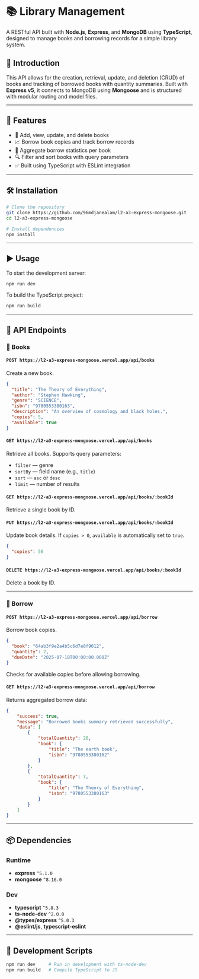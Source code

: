 # 📚 Library Management

A RESTful API built with **Node.js**, **Express**, and **MongoDB** using **TypeScript**, designed to manage books and borrowing records for a simple library system.

## 🧩 Introduction

This API allows for the creation, retrieval, update, and deletion (CRUD) of books and tracking of borrowed books with quantity summaries. Built with **Express v5**, it connects to MongoDB using **Mongoose** and is structured with modular routing and model files.

---

## 🚀 Features

* 📘 Add, view, update, and delete books
* 📈 Borrow book copies and track borrow records
* 🧮 Aggregate borrow statistics per book
* 🔍 Filter and sort books with query parameters
* ✅ Built using TypeScript with ESLint integration

---

## 🛠 Installation

```bash
# Clone the repository
git clone https://github.com/96mdjanealam/l2-a3-express-mongoose.git
cd l2-a3-express-mongoose

# Install dependencies
npm install
```

---

## ▶️ Usage

To start the development server:

```bash
npm run dev
```

To build the TypeScript project:

```bash
npm run build
```

---

## 📡 API Endpoints

### 📘 Books

#### `POST https://l2-a3-express-mongoose.vercel.app/api/books`

Create a new book.

```json
{
  "title": "The Theory of Everything",
  "author": "Stephen Hawking",
  "genre": "SCIENCE",
  "isbn": "9780553380163",
  "description": "An overview of cosmology and black holes.",
  "copies": 5,
  "available": true
}
```

#### `GET https://l2-a3-express-mongoose.vercel.app/api/books`

Retrieve all books. Supports query parameters:

* `filter` — genre
* `sortBy` — field name (e.g., `title`)
* `sort` — `asc` or `desc`
* `limit` — number of results

#### `GET https://l2-a3-express-mongoose.vercel.app/api/books/:bookId`

Retrieve a single book by ID.

#### `PUT https://l2-a3-express-mongoose.vercel.app/api/books/:bookId`

Update book details. If `copies > 0`, `available` is automatically set to `true`.

```json
{
  "copies": 50
}
```

#### `DELETE https://l2-a3-express-mongoose.vercel.app/api/books/:bookId`

Delete a book by ID.

---

### 🔄 Borrow

#### `POST https://l2-a3-express-mongoose.vercel.app/api/borrow`

Borrow book copies.

```json
{
  "book": "64ab3f9e2a4b5c6d7e8f9012",
  "quantity": 2,
  "dueDate": "2025-07-18T00:00:00.000Z"
}
```

Checks for available copies before allowing borrowing.

#### `GET https://l2-a3-express-mongoose.vercel.app/api/borrow`

Returns aggregated borrow data:

```json
{
    "success": true,
    "message": "Borrowed books summary retrieved successfully",
    "data": [
        {
            "totalQuantity": 20,
            "book": {
                "title": "The earth book",
                "isbn": "9780553380162"
            }
        },
        {
            "totalQuantity": 7,
            "book": {
                "title": "The Theory of Everything",
                "isbn": "9780553380163"
            }
        }
    ]
}
```

---

## 📦 Dependencies

### Runtime

* **express** `^5.1.0`
* **mongoose** `^8.16.0`

### Dev

* **typescript** `^5.8.3`
* **ts-node-dev** `^2.0.0`
* **@types/express** `^5.0.3`
* **@eslint/js**, **typescript-eslint**

---

## 📜 Development Scripts

```bash
npm run dev     # Run in development with ts-node-dev
npm run build   # Compile TypeScript to JS
```